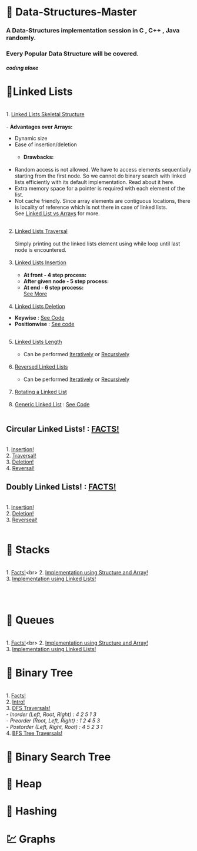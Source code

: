 # :memo: **Data-Structures-Master**
### A Data-Structures implementation session in C , C++ , Java randomly.
### Every Popular Data Structure will be covered. 

##### **__codιng вloĸe__**<br>
# :fallen_leaf:Linked Lists<br>
<br>1. [Linked Lists Skeletal Structure](https://github.com/rjrockzz/Data-Structures-Master/blob/master/SimpleLinkedLists.c)<br><br>
    - **Advantages over Arrays:**
* Dynamic size
* Ease of insertion/deletion <br><br>
  - **Drawbacks:**<br><br>
* Random access is not allowed. We have to access elements sequentially starting from the first node. So we cannot do binary search with linked lists efficiently with its default implementation. Read about it here.
* Extra memory space for a pointer is required with each element of the list.
* Not cache friendly. Since array elements are contiguous locations, there is locality of reference which is not there in case of linked lists.  <br>
See [Linked List vs Arrays](https://github.com/rjrockzz/Data-Structures-Master/blob/master/Linked%20List%20vs%20Arrays) for more.<br><br>
2. [Linked Lists Traversal](https://github.com/rjrockzz/Data-Structures-Master/blob/master/LinkedListsTraversal.c)<br><br>
    Simply printing out the linked lists element using while loop until last node is encountered.
    <br><br>
3. [Linked Lists Insertion](https://github.com/rjrockzz/Data-Structures-Master/blob/master/LinkedListsInsertions.c)<br><br>
     - **At front - 4 step process:**<br>
     - **After given node - 5 step process:**<br>
     - **At end - 6 step process:**<br>[See More](https://github.com/rjrockzz/Data-Structures-Master/blob/master/Linked%20List%20Insertion%20Details)
    <br><br>
4. [Linked Lists Deletion](https://github.com/rjrockzz/Data-Structures-Master/blob/master/Linked%20List%20Deletion%20Details)<br>
  - **Keywise** : [See Code](https://github.com/rjrockzz/Data-Structures-Master/blob/master/LinkedListsDeletion.c)<br>
  - **Positionwise** : [See code](https://github.com/rjrockzz/Data-Structures-Master/blob/master/LinkedListsDeletionPosition.c)<br><br>
5. [Linked Lists Length](https://github.com/rjrockzz/Data-Structures-Master/blob/master/Linked%20Lists%20Length)<br><br>
    - Can be performed [Iteratively](https://github.com/rjrockzz/Data-Structures-Master/blob/master/LinkedListsNodesIteratively.c) or [Recursively](https://github.com/rjrockzz/Data-Structures-Master/blob/master/LinkedListsNodesRecursively.c)
    <br><br>
5. [Reversed Linked Lists](https://github.com/rjrockzz/Data-Structures-Master/blob/master/Linked%20Lists%20Reversal%20Details) <br><br>
    - Can be performed [Iteratively](https://github.com/rjrockzz/Data-Structures-Master/blob/master/ReverseLinkedListIterative.c) or [Recursively](https://github.com/rjrockzz/Data-Structures-Master/blob/master/LinkedListsReversalRecursively.c)
    <br><br>
6. [Rotating a Linked List](https://github.com/rjrockzz/Data-Structures-Master/blob/master/RotateLinkedLists.c)<br><br>
7. [Generic Linked List](https://github.com/rjrockzz/Data-Structures-Master/blob/master/Generics%20Linked%20List%20Details) : [See Code](https://github.com/rjrockzz/Data-Structures-Master/blob/master/GenericsLinkedLists.c)<br><br>

## Circular Linked Lists! : [FACTS!](https://github.com/rjrockzz/Data-Structures-Master/blob/master/Circular%20Linked%20Lists%20Facts)
<br>1. [Insertion!](https://github.com/rjrockzz/Data-Structures-Master/blob/master/CircularLinkedListInsertion.c)<br>
    2. [Traversal!](https://github.com/rjrockzz/Data-Structures-Master/blob/master/CircularLinkedListTraversal.c)<br>
    3. [Deletion!](https://github.com/rjrockzz/Data-Structures-Master/blob/master/CircularLinkedListsDeletion.c)<br>
    4. [Reversal!](https://github.com/rjrockzz/Data-Structures-Master/blob/master/CircularLinkedListsReversal.c)<br>

## Doubly Linked Lists! : [FACTS!](https://github.com/rjrockzz/Data-Structures-Master/blob/master/Doubly%20Linked%20Lists%20Facts!)
<br>1. [Insertion!](https://github.com/rjrockzz/Data-Structures-Master/blob/master/DoublyLinkedListsInsertion.c)<br>
    2. [Deletion!](https://github.com/rjrockzz/Data-Structures-Master/blob/master/DoublyLinkedListsDeletion.c)<br>
    3. [Reverseal!](https://github.com/rjrockzz/Data-Structures-Master/blob/master/DoublyLinkedListsReverse.c)<br>
<br>
# :hibiscus: Stacks
<br>1. [Facts!](https://github.com/rjrockzz/Data-Structures-Master/blob/master/Stack%20Fact!)<br>
    2. [Implementation using Structure and Array!](https://github.com/rjrockzz/Data-Structures-Master/blob/master/StackArraysWithStruct.c)<br>
    3. [Implementation using Linked Lists!](https://github.com/rjrockzz/Data-Structures-Master/blob/master/StackUsingLinkedLists.c)<br>

<br><br>
# :blossom: Queues
<br>1. [Facts!](https://github.com/rjrockzz/Data-Structures-Master/blob/master/Queue%20Facts!)<br>
    2. [Implementation using Structure and Array!](https://github.com/rjrockzz/Data-Structures-Master/blob/master/QueuesUsingArrays.c)<br>3. [Implementation using Linked Lists!](https://github.com/rjrockzz/Data-Structures-Master/blob/master/QueuesUsingLinkedLists.c)<br>
    
# :cherry_blossom: Binary Tree
<br>1. [Facts!](https://github.com/rjrockzz/Data-Structures-Master/blob/master/Binary%20Tree%20Facts!)
<br>2. [Intro!](https://github.com/rjrockzz/Data-Structures-Master/blob/master/BinaryIntro.c)<br>
    3. [DFS Traversals!](https://github.com/rjrockzz/Data-Structures-Master/blob/master/TraversalsDFS.c)<br>
            *_- Inorder (Left, Root, Right) : 4 2 5 1 3<br>
            - Preorder (Root, Left, Right) : 1 2 4 5 3<br>
            - Postorder (Left, Right, Root) : 4 5 2 3 1_*<br>
    4. [BFS Tree Traversals!](https://github.com/rjrockzz/Data-Structures-Master/blob/master/LevelOrderBFS.c)<br>
# :rose: Binary Search Tree

# :sunflower: Heap

# :bouquet: Hashing

# :chart: Graphs
